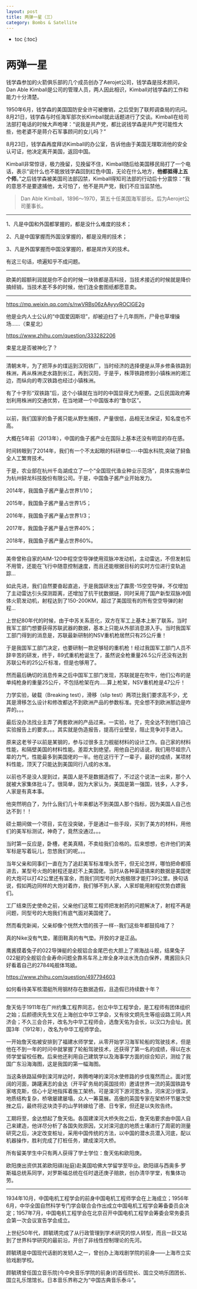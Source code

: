 ```yaml
---
layout: post
title: 两弹一星（三）
category: Bombs & Satellite 
---
```


* toc
{:toc}

# 两弹一星

钱学森参加的火箭俱乐部的几个成员创办了Aerojet公司，钱学森是技术顾问，Dan Able Kimball是公司的管理人员，两人因此相识，Kimball对钱学森的工作和能力十分清楚。

1950年6月，钱学森的美国国防安全许可被撤销，之后受到了联邦调查局的讯问。8月21日，钱学森与时任海军部次长Kimball就此话题进行了交谈。Kimball在给司法部打电话的时候大声咆哮：“说我是共产党，都比说钱学森是共产党可能性大些，他老婆不是蒋介石军事顾问的女儿吗？”

8月23日，钱学森再度拜访Kimball的办公室，告诉他由于美国无理取消他的安全认可证，他决定离开美国，返回中国。

Kimball非常惊讶，极力挽留，见挽留不住，Kimball随后给美国移民局打了一个电话，表示“说什么也不能放钱学森回到红色中国，无论在什么地方，**他都抵得上五个师**。”之后钱学森被美国司法部囚禁，Kimball得知司法部的行动后十分震惊：“我的意思不是要逮捕他，太可怕了，他不是共产党，我们不应当监禁他。

>Dan Able Kimball，1896～1970，第五十任美国海军部长。后为Aerojet公司董事长。

---

1、凡是中国和外国都掌握的，都是没什么难度的技术；

2、凡是中国掌握而外国没掌握的，都是没用的技术；

3、凡是外国掌握而中国没掌握的，都是屌炸天的技术。

有这三句话，喷遍知乎不成问题。

---

欧美的超额利润就是你不会的时候一块铁都是高科技，当技术接近的时候就是降价搞倾销，当技术差不多的时候，他们连全套图纸都愿意卖。

---

https://mp.weixin.qq.com/s/nwVRBs06zAAyyvROClGE2g

他是业内人士公认的“中国爱因斯坦”，却被迫扫了十几年厕所，尸骨也草埋操场……（束星北）

https://www.zhihu.com/question/333282206

束星北是否被神化了？

---

清朝末年，为了把萍乡的煤运到汉阳铁厂，当时经济的选择便是从萍乡修条铁路到株洲，再从株洲走水路到长江，再到汉阳，于是乎，株萍铁路修到小镇株洲的湘江边，而纵向的粤汉铁路也经过小镇株洲。

有了十字形“双铁路”后，这个小镇就在当时的中国显得尤为枢要。之后民国政府筹划利用株洲的交通优势，在当地建一个中国版本的“鲁尔区”。

---

以前，我们国家的鱼子酱只能从野生捕捞，产量很低，品相无法保证，知名度也不高。

大概在5年前（2013年），中国的鱼子酱产业在国际上基本还没有明显的存在感。

时间转眼到了2014年，我们有一个不太起眼的科研单位---中国水科院,突破了鲟鱼全人工繁育技术。

于是，农业部在杭州千岛湖成立了一个“全国现代渔业种业示范场”，具体实施单位为杭州鲟龙科技股份有限公司。于是，中国鱼子酱产业开始发力。

2014年，我国鱼子酱产量占世界1/10；

2015年，我国鱼子酱产量占世界1/5；

2016年，我国鱼子酱产量占世界1/3；

2017年，我国鱼子酱产量占世界40%；

2018年，我国鱼子酱产量占世界60%。

---

美帝曾称自家的AIM-120中程空空导弹使用双脉冲发动机，主动雷达，不但发射后不用管，还能在飞行中随意控制速度，而且还能根据目标的实时方位进行变轨追踪...

如此先进，我们自然要奋起直追，于是我国研发出了霹雳-15空空导弹，不仅增加了主动雷达引头探测距离，还增加了抗干扰数据链，同时采用了国产新型双脉冲固体火箭发动机，射程达到了150-200KM，超过了美国现有的所有空空导弹的射程...

上世纪80年代的时候，由于中苏关系恶化，双方在军工上基本上断了联系，当时我军工部门想要获得苏联武器的数据，基本上只能从外部消息源入手。当时我国军工部门得到的消息是，苏联最新研制的NSV重机枪居然只有25公斤重！

于是我国军工部门决定，也要研制一款足够轻的重机枪！经过我国军工部门人员不辞辛苦的研发，终于，89式重机枪诞生了，虽然说全枪重量26.5公斤还没有达到苏联公布的25公斤标准，但是也够用了。

然而最后确切的消息传来之后中国军工部门发现，苏联就是在吹牛，他们公布的是单纯枪身的重量25公斤，不包括枪架在内.....算上枪架，NSV重机枪是47公斤！

力学实验，破载（Breaking test），滑移（slip test）两项比我们要求高不少，尤其是滑移怎么设计和修改都达不到欧洲产品的参数标准。完全想不到欧洲那边是咋弄的。。。

最后没办法找业主弄了两套欧洲的产品过来。一实验，吐了，完全达不到他们自己实验报告上的要求。。。其实就是伪造报告，提高行业壁垒，阻止竞争对手进入。

原来这老爷子以前是某钢的，参与过很多主力舰艇材料的设计工作。自己家的材料性能，和隔壁美国的材料性能。差距大到绝望。用他自己的话说，我们用尽祖宗八辈的力气，性能最多到美国佬的一半。他在这行干了一辈子，最好的成绩，某项材料性能，顶天了只能达到美国同行八成的水准。

以前也不是没人提到过，美国人是不是数据造假了，不过这个说法一出来，那个人就被大家集体批斗了。很简单，因为大家认为，美国是第一强国，钱多，人才多，人家是有真本事。

他突然明白了，为什么我们几十年来都达不到美国人那个指标，因为美国人自己也达不到！！

硕士期间做一个项目，实在没突破，于是通过一些手段，买到了美方的材料，用他们的美军标测试，神奇了，竟然没通过。。。

当时第一反应是，卧槽，老美真精，不卖给我们合格的。后来想想，也许他们的美军标是写着玩儿，忽悠我们的呢。。。

当年父亲和同事们一直在为了追赶美军标准埋头苦干，但无论怎样，哪怕把命都搭进去，某型号火炮的射程还是赶不上美国佬。当时从各种渠道搞来的数据是美国佬的大炮可以打42公里还有富余，而我们同型号的大炮极限才能打39公里。换句话说，假如两边同样的大炮对着炸，我们够不到人家，人家却能用射程优势白嫖我们。

工厂结束历史使命之前，父亲他们这帮工程师把发射药的问题解决了，射程不再是问题，同型号的大炮我们有底气面对美国佬了。

然而看完新闻，父亲却像个恍然大悟的孩子一样--我们这些年都鼓捣啥了？

真的Nike没有气垫，莆田鞋真的有气垫。开胶的才是正品。

鹰酱摸着兔子的022导弹艇的全舰铝合金尾巴也大胆上了濒海战斗舰，结果兔子022艇的全舰铝合金寿命问题全靠吊车吊上岸全身冲淡水洗白白保养，鹰酱回头只好看着自己的2784吨舰体骂娘。

https://www.zhihu.com/question/497794603

如何看待美军核潜艇所用钢材存在数据造假，且造假已持续数十年？

---

詹天佑于1911年在广州约集工程界同志，创立中华工程学会，是工程师有团体组织之始；后颜德庆先生又在上海创立中华工学会，又有徐文炯先生等组设路工同人共济会；不久三会合并，改名为中华工程师会，选詹天佑为会长，以汉口为会址。民国3年（1912年），改名为中华工程师学会。

一开始詹天佑被安排到了福建水师学堂，从零开始学习海军轮船的驾驶技术，但是他在不到一年的时问中就掌握了轮船驾驶技术，还获得了第一名的成绩，得以在水师学堂留校任教。后来他还利用自己建筑学以及海事学方面的综合知识，测绘了我国广东沿海海图，这是我国的第一幅海图。

当这条铁路延伸到滦河岸边时，奔腾咆哮的滦河水使修路的步伐戛然而止。面对宽阔的河面，踌躇满志的金达（开平矿务局的英国技师）邀请世界一流的英国铁路专家喀克斯，信心十足地指挥着施工架桥。可是滦河下游河宽水急，河床泥沙很深，地质结构复杂，桥墩屡建屡塌，众人一筹莫展。高傲的英国专家在架桥环节屡次受挫之后，最终将这块烫手的山芋转嫁给了德、日专家，但还是以失败告终。

工期将至，金达想起了詹天佑。各国建滦河大桥失败之后，詹天佑要求由中国人自己来建造，他详尽分析了各国失败原因，又对滦河底的地质土壤进行了周密的测量研究之后，决定改变桩址，采用中国传统的方法，以中国的潜水员潜入河底，配以机器操作，胜利完成了打桩任务，建成滦河大桥。

所有留美学生中只有两人获得了学士学位：詹天佑和欧阳庚。

欧阳庚出资供其弟欧阳祺(祉庭)赴美国哈佛大学留学至毕业。欧阳祺与西奥多·罗斯福总统系同学，对罗斯福总统在任时退还庚子赔款，创办清华学堂，有集体功劳。

---

1934年10月，中国电机工程学会的前身中国电机工程师学会在上海成立；1956年6月，中华全国自然科学专门学会联合会作出成立中国电机工程学会筹备委员会决定；1957年7月，中国电机工程学会在北京召开中国电机工程学会筹委会常务委员会第一次会议宣告学会成立。

上世纪50年代，顾毓琇完成了从行政管理到学术研究的惊人转型，而且一跃又站到了世界科学研究的最前沿，开创了非线性控制理论的先河。

顾毓琇是中国现代话剧的发轫人之一，曾创办上海戏剧学院的前身——上海市立实验戏剧学校。

顾毓琇曾任国立音乐院(今中央音乐学院的前身)的首任院长、国立交响乐团团长、国立礼乐馆馆长。日本音乐界称之为“中国古典音乐泰斗”。
